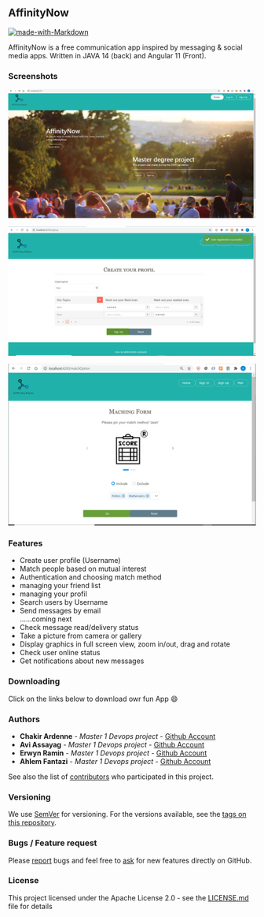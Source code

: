 ## AffinityNow

[![made-with-Markdown](https://img.shields.io/badge/Made%20with-Markdown-1f425f.svg)](http://commonmark.org)

AffinityNow is a free communication app inspired by messaging & social media apps.
Written in JAVA 14 (back) and Angular 11 (Front).


### Screenshots

![Homepage](src/assets/pic/homepage.png) 

![Login](src/assets/pic/login.png)

![Match](src/assets/pic/matching.png)

### Features
   * Create user profile (Username)
   * Match people based on mutual interest 
   * Authentication and choosing match method
   * managing your friend list
   * managing your profil
   * Search users by Username
   * Send messages by email  
     ......coming next
   * Check message read/delivery status
   * Take a picture from camera or gallery
   * Display graphics in full screen view, zoom in/out, drag and rotate
   * Check user online status
   * Get notifications about new messages

### Downloading

Click on the links below to download owr fun App 😄

### Authors
* **Chakir Ardenne** - *Master 1 Devops project* - [Github Account](https://github.com/ChakirArdenne)
* **Avi Assayag** - *Master 1 Devops project* - [Github Account](https://github.com/AssayagAvi)
* **Erwyn Ramin** - *Master 1 Devops project* - [Github Account](https://github.com/Ramin-Erwyn)
* **Ahlem Fantazi** - *Master 1 Devops project* - [Github Account](https://github.com/AhlemFANTA)

See also the list of [contributors](https://github.com/your/project/contributors) who participated in this project.


### Versioning
We use [SemVer](http://semver.org/) for versioning. For the versions available, see the [tags on this repository](https://github.com/AffinityNowFront/AffinityNowFront).

### Bugs / Feature request
Please [report](https://github.com/AffinityNowFront/AffinityNowFront/issues) bugs and feel free to [ask](https://github.com/AffinityNowFront/AffinityNowFront/issues) for new features directly on GitHub.

### License
This project licensed under the Apache License 2.0 - see the [LICENSE.md](LICENSE) file for details
